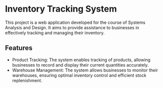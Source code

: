 # Inventory Tracking System

This project is a web application developed for the course of Systems Analysis and Design. It aims to provide assistance to businesses in effectively tracking and managing their inventory.

## Features
- Product Tracking: The system enables tracking of products, allowing businesses to record and display their current quantities accurately.
- Warehouse Management: The system allows businesses to monitor their warehouses, ensuring optimal inventory control and efficient stock replenishment.

